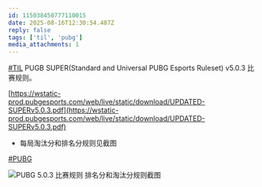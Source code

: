 ```yaml
---
id: 115038450777110015
date: 2025-08-16T12:30:54.487Z
reply: false
tags: ['til', 'pubg']
media_attachments: 1
---
```


[#TIL](https://e5n.cc/tags/TIL) PUGB SUPER(Standard and Universal PUBG Esports Ruleset) v5.0.3 比赛规则。

[https://wstatic-prod.pubgesports.com/web/live/static/download/UPDATED-SUPERv5.0.3.pdf](https://wstatic-prod.pubgesports.com/web/live/static/download/UPDATED-SUPERv5.0.3.pdf)

  * 每局淘汰分和排名分规则见截图



[#PUBG](https://e5n.cc/tags/PUBG)

![PUBG 5.0.3 比赛规则 排名分和淘汰分规则截图](https://files.e5n.cc/media_attachments/files/115/038/445/584/857/629/original/0ed88b2a7b04f573.png)
